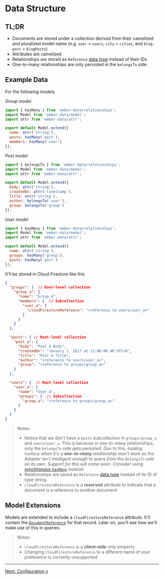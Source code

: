 # Data Structure

## TL;DR

- Documents are stored under a collection derived from their camelized and pluralized model name (e.g. `user` = `users`, `city` = `cities`, and `blog-post` = `blogPosts`)
- Attributes are camelized
- Relationships are stored as `Reference` [data type](https://firebase.google.com/docs/firestore/manage-data/data-types#data_types) instead of their IDs
- One-to-many relationships are only persisted in the `belongsTo` side.

## Example Data

For the following models

*Group model*

```javascript
import { hasMany } from 'ember-data/relationships';
import Model from 'ember-data/model';
import attr from 'ember-data/attr';

export default Model.extend({
  name: attr('string'),
  posts: hasMany('post'),
  members: hasMany('user')
});
```

*Post model*

```javascript
import { belongsTo } from 'ember-data/relationships';
import Model from 'ember-data/model';
import attr from 'ember-data/attr';

export default Model.extend({
  body: attr('string'),
  createdOn: attr('timestamp'),
  title: attr('string'),
  author: belongsTo('user'),
  group: belongsTo('group')
});
```

*User model*

```javascript
import { hasMany } from 'ember-data/relationships';
import Model from 'ember-data/model';
import attr from 'ember-data/attr';

export default Model.extend({
  name: attr('string'),
  groups: hasMany('group'),
  posts: hasMany('post')
});
```

It'll be stored in Cloud Firestore like this

```json
{
  "groups": {  // Root-level collection
    "group_a": {
      "name": "Group A",
      "members": {  // Subcollection
        "user_a": {
          "cloudFirestoreReference": "<reference to users/user_a>"
        }
      }
    }
  },

  "posts": { // Root-level collection
    "post_a": {
      "body": "Post A Body",
      "createdOn": "January 1, 2017 at 12:00:00 AM UTC+8",
      "title": "Post A Title",
      "author": "<reference to users/user_a>",
      "group": "<reference to groups/group_a>"
    }
  },

  "users": {  // Root-level collection
    "user_a": {
      "name": "User A",
      "groups": {  // Subcollection
        "group_a": "<reference to groups/group_a>"
      }
    }
  }
}
```

> Notes:
>
> - Notice that we don't have a `posts` subcollection in `groups/group_a` and `users/user_a`. This is because in one-to-many relationships, only the `belongsTo` side gets persisted. *Due to this, loading `hasMany` when it's a **one-to-many** relationship won't work as the Adapter isn't intelligent enough to query from the `belongsTo` side on its own. Support for this will come soon. Consider using [synchronous `hasMany`](https://github.com/rmmmp/ember-cloud-firestore-adapter/blob/master/06-patterns.md) instead.*
> - Relationships are saved as `Reference` [data type](https://firebase.google.com/docs/firestore/manage-data/data-types#data_types) instead of its ID of type string.
> - `cloudFirestoreReference` is a **reserved** attribute to indicate that a document is a reference to another document.

## Model Extensions

Models are extended to include a `cloudFirestoreReference` attribute. It'll contain the [`DocumentReference`](https://firebase.google.com/docs/reference/js/firebase.firestore.DocumentReference) for that record. Later on, you'll see how we'll make use of this in queries.

> Notes:
>
> - `cloudFirestoreReference` is a **client-side** only property
> - Changing `cloudFirestoreReference` to a different name of your preference is currently unsupported

---

[Next: Configuration »](https://github.com/rmmmp/ember-cloud-firestore-adapter/blob/master/02-configuration.md)
